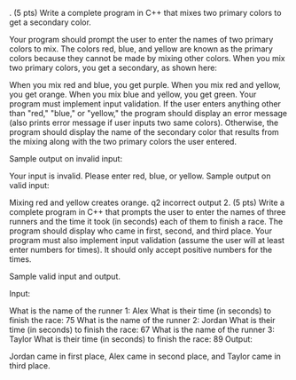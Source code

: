 . (5 pts) Write a complete program in C++ that mixes two primary colors to get a secondary color.

Your program should prompt the user to enter the names of two primary colors to mix. The colors red, blue, and yellow are known as the primary colors because they cannot be made by mixing other colors. When you mix two primary colors, you get a secondary, as shown here:

When you mix red and blue, you get purple.
When you mix red and yellow, you get orange.
When you mix blue and yellow, you get green. 
Your program must implement input validation. If the user enters anything other than "red," "blue," or "yellow," the program should display an error message (also prints error message if user inputs two same colors). Otherwise, the program should display the name of the secondary color that results from the mixing along with the two primary colors the user entered. 

Sample output on invalid input:

Your input is invalid. Please enter red, blue, or yellow.
Sample output on valid input:

Mixing red and yellow creates orange.
q2 incorrect output
2. (5 pts) Write a complete program in C++ that prompts the user to enter the names of three runners and the time it took (in seconds) each of them to finish a race. The program should display who came in first, second, and third place. Your program must also implement input validation (assume the user will at least enter numbers for times). It should only accept positive numbers for the times.  

Sample valid input and output.

Input:

What is the name of the runner 1: Alex
What is their time (in seconds) to finish the race: 75
What is the name of the runner 2: Jordan
What is their time (in seconds) to finish the race: 67
What is the name of the runner 3: Taylor
What is their time (in seconds) to finish the race: 89 
Output:

Jordan came in first place, Alex came in second place, and Taylor came in third place.
